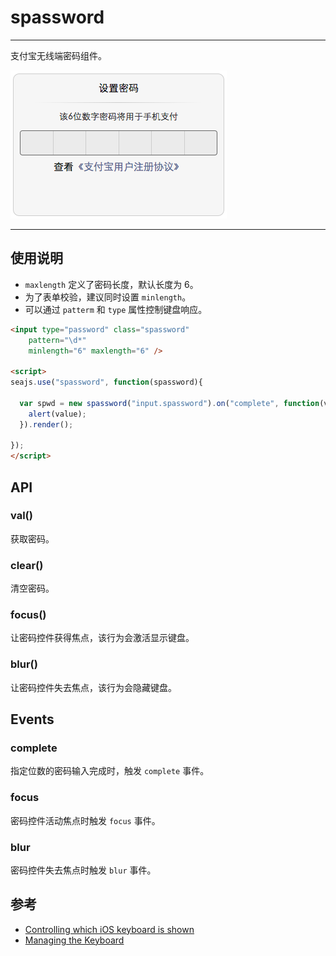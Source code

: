 # spassword

---

支付宝无线端密码组件。

![snipshot](snipshot.png)

---

## 使用说明

* `maxlength` 定义了密码长度，默认长度为 6。
* 为了表单校验，建议同时设置 `minlength`。
* 可以通过 `patterm` 和 `type` 属性控制键盘响应。

```html
<input type="password" class="spassword"
    pattern="\d*"
    minlength="6" maxlength="6" />

<script>
seajs.use("spassword", function(spassword){

  var spwd = new spassword("input.spassword").on("complete", function(value){
    alert(value);
  }).render();

});
</script>
```

## API

### val()

获取密码。

### clear()

清空密码。

### focus()

让密码控件获得焦点，该行为会激活显示键盘。

### blur()

让密码控件失去焦点，该行为会隐藏键盘。


## Events

### complete

指定位数的密码输入完成时，触发 `complete` 事件。

### focus

密码控件活动焦点时触发 `focus` 事件。

### blur

密码控件失去焦点时触发 `blur` 事件。


## 参考

* [Controlling which iOS keyboard is shown](http://sja.co.uk/2012/1/4/controlling-which-ios-keyboard-is-shown)
* [Managing the Keyboard](https://developer.apple.com/library/ios/documentation/StringsTextFonts/Conceptual/TextAndWebiPhoneOS/KeyboardManagement/KeyboardManagement.html)
